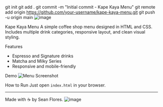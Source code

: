 git init
git add .
git commit -m "Initial commit - Kape Kaya Menu"
git remote add origin https://github.com/your-username/kape-kaya-menu.git
git push -u origin main
![image](https://github.com/user-attachments/assets/e6d39a46-cda1-4ae7-85a6-d335cf53a5db)

Kape Kaya Menu
A simple coffee shop menu designed in HTML and CSS. Includes multiple drink categories, responsive layout, and clean visual styling.

Features
- Espresso and Signature drinks
- Matcha and Milky Series
- Responsive and mobile-friendly

Demo
![Menu Screenshot](Screenshot.png)

How to Run
Just open `index.html` in your browser.

---
Made with ☕ by Sean Flores.
![image](https://github.com/user-attachments/assets/ffc96f77-59be-4f59-a344-2bd223b1e487)
